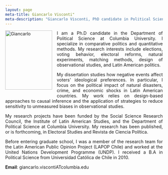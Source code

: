 ```yaml
---
layout: page
meta-title: Giancarlo Visconti"
meta-description: "Giancarlo Visconti, PhD candidate in Political Science, Columbia University"
---
```


<head>
  <title> Giancarlo Visconti </title>
  <meta name="author" content="Giancarlo Visconti">
  <meta name="description" content="Giancarlo Visconti's webpage">
  <meta name="title" content="Giancarlo Visconti, Columbia University">
  <meta name="keywords" content="Giancarlo Visconti, Columbia, Chile, Political Science">
  <meta name="tags" content="Giancarlo Visconti, Columbia, Chile, Political Science">
  <meta http-equiv="content-type" content="text/html;charset=UTF-8">
</head>

<img src="https://dl.dropboxusercontent.com/u/3273624/bio.png" alt="Giancarlo" style="float:left;width:150px;height:190px; margin-right:15px; margin-bottom:15px">

<p style="text-align: justify;">I am a Ph.D candidate in the Department of Political Science at Columbia University. I specialize in comparative politics and quantitative methods. My research interests include elections, voting behavior, electoral reforms, natural experiments, matching methods, design of observational studies, and Latin American politics.</p>
 
<p style="text-align: justify;">My dissertation studies how negative events affect voters' ideological preferences. In particular, I focus on the political impact of natural disasters, crime, and economic shocks in Latin American countries. My work relies on design-based approaches to causal inference and the application of strategies to reduce sensitivity to unmeasured biases in observational studies.</p>

<p style="text-align: justify;">My research projects have been funded by the Social Science Research Council, the Institute of Latin American Studies, and the Department of Political Science at Columbia University. My research has been published, or is forthcoming, in Electoral Studies and Revista de Ciencia Política.</p>

<p style="text-align: justify;">Before entering graduate school, I was a member of the research team for the Latin American Public Opinion Project (LAPOP Chile) and worked at the United Nations Development Programme (UNDP). I received a B.A in Political Science from Universidad Católica de Chile in 2010.</p>

**Email**: giancarlo.viscontiATcolumbia.edu
